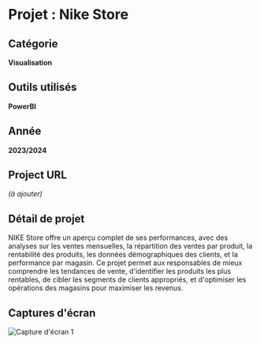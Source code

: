 # Projet : Nike Store

## Catégorie
**Visualisation**

## Outils utilisés
**PowerBI**

## Année
**2023/2024**

## Project URL
*(à ajouter)*

## Détail de projet
NIKE Store offre un aperçu complet de ses performances, avec des analyses sur les ventes mensuelles, la répartition des ventes par produit, la rentabilité des produits, les données démographiques des clients, et la performance par magasin. Ce projet permet aux responsables de mieux comprendre les tendances de vente, d'identifier les produits les plus rentables, de cibler les segments de clients appropriés, et d'optimiser les opérations des magasins pour maximiser les revenus.

## Captures d'écran
![Capture d'écran 1](url-de-votre-capture-ecran-1)

